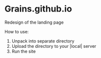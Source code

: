# Grains.github.io
Redesign of the landing page

How to use:
1. Unpack into separate directory
2. Upload the directory to your |local| server
3. Run the site
